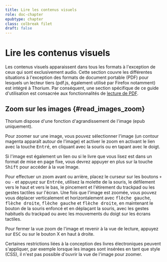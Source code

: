 ```yaml
---
title: Lire les contenus visuels
role: doc-chapter
epubtype: chapter
class: colbreak filet
draft: false
---
```


# Lire les contenus visuels

Les contenus visuels apparaissent dans tous les formats à l'exception de ceux qui sont exclusivement audio. Cette section couvre les différentes situations à l'exception des formats de document portable (PDF) pour lesquels un lecteur tiers  (pdf.js, également utilisé par Firefox notamment) est intégré à Thorium. Par conséquent, une section spécifique de ce guide d'utilisation est consacrée aux fonctionnalités de [lecture de PDF](../214_reading_pdfs/index.xhtml).

<section class="filet">

## Zoom sur les images {#read_images_zoom}

Thorium dispose d'une fonction d'agrandissement de l'image (epub uniquement).

Pour zoomer sur une image, vous pouvez sélectionner l'image (un contour magenta apparaît autour de l'image) et activer le zoom en activant le lien avec la touche <kbd>Entré</kbd>, en cliquant avec la souris ou en tapant avec le doigt.

Si l'image est également un lien ou si le livre que vous lisez est dans un format de mise en page fixe, vous devrez appuyer en plus sur la touche <kbd>Shift</kbd> pour accéder à la vue Image.

Pour effectuer un zoom avant ou arrière, placez le curseur sur les boutons `+` ou `-` et appuyez sur <kbd>Entrée</kbd>,
utilisez la molette de la souris, le défilement vers le haut et vers le bas, le pincement et l'étirement du trackpad ou les gestes tactiles sur l'écran.
Une fois que l'image est zoomée, vous pouvez vous déplacer verticalement et horizontalement avec
<kbd>flèche gauche</kbd>, <kbd>flèche droite</kbd>, <kbd>flèche gauche</kbd> et <kbd>flèche droite</kbd>,
en maintenant le bouton de la souris enfoncé et en déplaçant la souris, avec les gestes habituels du trackpad ou avec les mouvements du doigt sur les écrans tactiles.

Pour fermer la vue zoom de l'image et revenir à la vue de lecture, appuyez sur
<kbd>ESC</kbd> ou sur le bouton <span class="ui_button">X</span> en haut à droite.

Certaines restrictions liées à la conception des livres électroniques peuvent s'appliquer, par exemple lorsque les images sont insérées en tant que style (CSS), il n'est pas possible d'ouvrir la vue de l'image pour zoomer.

</section>
